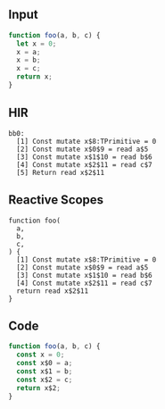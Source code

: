 
## Input

```javascript
function foo(a, b, c) {
  let x = 0;
  x = a;
  x = b;
  x = c;
  return x;
}

```

## HIR

```
bb0:
  [1] Const mutate x$8:TPrimitive = 0
  [2] Const mutate x$0$9 = read a$5
  [3] Const mutate x$1$10 = read b$6
  [4] Const mutate x$2$11 = read c$7
  [5] Return read x$2$11
```

## Reactive Scopes

```
function foo(
  a,
  b,
  c,
) {
  [1] Const mutate x$8:TPrimitive = 0
  [2] Const mutate x$0$9 = read a$5
  [3] Const mutate x$1$10 = read b$6
  [4] Const mutate x$2$11 = read c$7
  return read x$2$11
}

```

## Code

```javascript
function foo(a, b, c) {
  const x = 0;
  const x$0 = a;
  const x$1 = b;
  const x$2 = c;
  return x$2;
}

```
      
